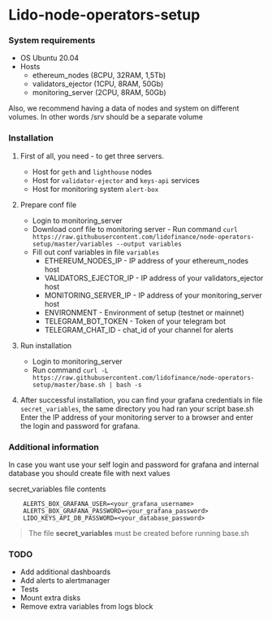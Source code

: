# Lido-node-operators-setup

### System requirements

- OS Ubuntu 20.04
- Hosts
  - ethereum_nodes (8CPU, 32RAM, 1,5Tb)
  - validators_ejector (1CPU, 8RAM, 50Gb)
  - monitoring_server (2CPU, 8RAM, 50Gb)

Also, we recommend having a data of nodes and system on different volumes. In other words /srv should be a separate volume

### Installation

1. First of all, you need - to get three servers.

   - Host for `geth` and `lighthouse` nodes
   - Host for `validator-ejector` and `keys-api` services
   - Host for monitoring system `alert-box`

2. Prepare conf file

   - Login to monitoring_server
   - Download conf file to monitoring server - Run command `curl https://raw.githubusercontent.com/lidofinance/node-operators-setup/master/variables --output variables`
   - Fill out conf variables in file `variables`
     - ETHEREUM_NODES_IP - IP address of your ethereum_nodes host
     - VALIDATORS_EJECTOR_IP - IP address of your validators_ejector host
     - MONITORING_SERVER_IP - IP address of your monitoring_server host
     - ENVIRONMENT - Environment of setup (testnet or mainnet)
     - TELEGRAM_BOT_TOKEN - Token of your telegram bot
     - TELEGRAM_CHAT_ID - chat_id of your channel for alerts

3. Run installation

   - Login to monitoring_server
   - Run command `curl -L https://raw.githubusercontent.com/lidofinance/node-operators-setup/master/base.sh | bash -s`

4. After successful installation, you can find your grafana credentials in file `secret_variables`, the same directory you had ran your script base.sh
   Enter the IP address of your monitoring server to a browser and enter the login and password for grafana.

### Additional information

In case you want use your self login and password for grafana and internal database you should create file with next values

secret_variables file contents

```
    ALERTS_BOX_GRAFANA_USER=<your_grafana_username>
    ALERTS_BOX_GRAFANA_PASSWORD=<your_grafana_password>
    LIDO_KEYS_API_DB_PASSWORD=<your_database_password>
```

> The file **secret_variables** must be created before running base.sh

### TODO

- Add additional dashboards
- Add alerts to alertmanager
- Tests
- Mount extra disks
- Remove extra variables from logs block
